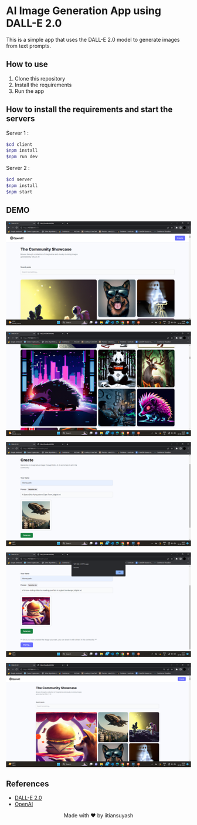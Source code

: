 # AI Image Generation App using DALL-E 2.0

This is a simple app that uses the DALL-E 2.0 model to generate images from text prompts. 

## How to use

1. Clone this repository
2. Install the requirements
3. Run the app

## How to install the requirements and start the servers

Server 1 : 

```bash
$cd client
$npm install
$npm run dev
```

Server 2 : 

```bash
$cd server
$npm install
$npm start
```

## DEMO


![Image1](./client/src/assets/Screenshot_20230122_160648.png)

![Image1](./client/src/assets/Screenshot_20230122_161058.png)

![Image2](./client/src/assets/Screenshot_20230122_162114.png)

![Image2](./client/src/assets/Screenshot_20230122_162503.png)

![Image2](./client/src/assets/Screenshot_20230122_162611.png)

## References

- [DALL-E 2.0](https://openai.com/blog/dall-e/)
- [OpenAI](https://openai.com/)


<p style="text-align:center;">
    Made with ❤️ by iitiansuyash
</p>